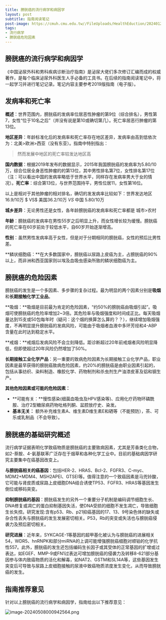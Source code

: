 ```yaml
---
title: 膀胱癌的流行病学和病因学
layout: post
subtitle: 指南阅读笔记
post-image: https://cmuh.cmu.edu.tw//FileUploads/HealthEduction/20240129_163046.jpg
tags: 
- 流行病学
- 膀胱癌危险因素
---
```


## 膀胱癌的流行病学和病因学

《中国泌尿外科和男科疾病诊断治疗指南》是泌尿大佬们多次修订汇编而成的权威著作，是每个临床泌尿外科医生人手必备的工具书。在后续的指南阅读笔记中，将一起学习并进行笔记记录。笔记内容主要参考2019版指南（电子版）。


## 发病率和死亡率

**概述**：世界范围内，膀胱癌的发病率位居恶性肿瘤的第9位（综合排名），男性第7，女性“位于10名之后”（并没有说是第10或确切第几）。死亡率居恶行肿瘤的第13位。

**地区差异**：年龄标准化后的发病率和死亡率存在地区差异，发病率由高到低依次为：北美>欧洲>西亚（没有东亚）。指南中特别指出：

> 然而发展中地区的死亡率较发达地区高  

**国内数据**：根据2019年发布的数据显示，2015年我国膀胱癌的发病率为5.80/10 万，综合位居全身恶性肿瘤的的第13位，其中男性排名第7位，女性排名第17位（注：可以看出中国的发病率略低于世界水平，同样存在发病率男大于女的情况）。**死亡率**：综合第13位，与世界范围持平，男性位居11，女性第16位。

以上是相对于其他肿瘤的相对排名，确切的发发病率比较如下：世界发达地区16.9/10万  $ VS$  美国36.2/10万 $VS$  中国 5.80/10万

**城乡差异**：无论男性还是女性，各年龄膀胱癌的发病率和死亡率都是 城市$>$农村

**年龄**：膀胱癌的发病率在男性55岁之后明显上升，而女性增长较为缓慢。膀胱癌的死亡率在60岁前处于较低水平，自60岁开始逐渐增高。

**性别**：虽然男性发病率高于女性，但是对于分期相同的膀胱癌，女性的预后比男性差。

**鳞状细胞癌：**在大多数国家中，膀胱癌以尿路上皮癌为主，占膀胱癌的90%以上，而非洲和西亚国家则以埃及血吸虫感染所致的鳞状细胞癌为主。

## 膀胱癌的危险因素

膀胱癌的发生是一个多因素、多步骤的复杂过程。最为明显的两个因素分别是**吸烟**和**长期接触化学工业品**。

**吸烟：**吸烟是目前最为肯定的危险因素，“约50%的膀胱癌由吸烟引起”。吸烟可使膀胱癌的危险率增加2~3倍。其危险率与吸烟强度和时间成正比。每天吸烟量达到15支或50包每年时（疑问：这个烟的换算怎么算的？？），继续增加吸烟强度，不再明显提升膀胱癌的发病风险，可能由于吸烟者血液中多环芳烃和4-ABP含量在此时达到稳定水平。

**戒烟：**戒烟后发病风险不会立刻降低。距诊断超过20年前戒烟者风险明显降低，但即使超过20年风险仍然增加了50%。

**长期接触工业化学产品**：另一重要的致病危险因素为长期接触工业化学产品，职业因素是最早获得的膀胱癌致病危险因素，约20%的膀胱癌是由职业因素引起的，包括从事纺织、染料制造、橡胶化学、药物制剂和杀虫剂生产油漆皮革及铝和钢生产。

**其他危险因素或可能的危险因素：**

- **可能有关：**慢性感染(细菌血吸虫及HPV感染等)、应用化疗药物环磷酰胺、治疗2型糖尿病药物吡格列酮、盆腔放疗史、染发。
- **基本无关：** 额外补充维生素A、维生素D维生素E和硒等（不能预防），茶、可乐或乳制品（不会导致）。

## 膀胱癌的基础研究概述

流行病学证据表明化学致癌物质是膀胱癌的主要致病因素，尤其是芳香类化合物，如2-萘胺、4-氨基联苯广泛存在于烟草和各种化学工业中。目前的基础病因学研究主要集中在癌基因改变上。

**与膀胱癌相关的癌基因**：包括HER-2、HRAS、BcI-2、FGFR3、C-myc、MDM2+MDM4、MSH2APEI、GTSEI等。值得注意的一个致癌因素是马兜铃酸，它可能与肾皮质或尿路上皮细胞DNA结合诱使TP53、FGFR3、HRAS等基因发生倒位或移码突变。

**抑制膀胱癌的基因**：膀胱癌发生的另外一个重要分子机制是编码调节细胞生长、DNA修复或凋亡的蛋白抑制基因失活，使DNA受损的细胞不发生凋亡，导致细胞生长失控。研究发现:含有p53、Rb、p21抑癌基因的17、13、9号染色体的缺失或杂合性丢失与膀胱癌的发生发展密切相关。P53，Rb的突变或失活也与膀胱癌侵袭力及预后密切相关。

**研究进展**：近年来，SYKCAGE-1等基因的超甲基化被认为与膀胱癌的进展相关54，WDR5、hnRNPK和部分miRNA的上调可能增强膀胱癌细胞对顺铂的化学抗性557。此外，膀胱癌的发生还包括编码生长因子或其受体的正常基因的扩增或过表达，如EGEF、MMP-9或FN1过表达可增加膀胱癌的侵袭力及转移8-621部分基因参与体内致癌物质的活化和解毒，如NAT2、GSTM和SL14A等，这些基因发生突变后可导致与尿路上皮细胞接触的尿液中致癌物质浓度发生变化，从而导致膀胱癌的发生。

## 指南推荐意见

针对以上膀胱癌的流行病学和病因学，指南给出以下推荐意见：

![image-20240508000942564.png](https://s2.loli.net/2024/05/08/igjlamz39cnZIQ6.png)
